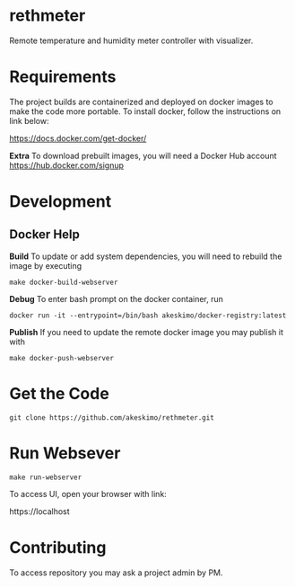 # rethmeter
Remote temperature and humidity meter controller with visualizer.

# Requirements
The project builds are containerized and deployed on docker images to make the code
more portable. To install docker, follow the instructions on link below:

https://docs.docker.com/get-docker/

**Extra**
To download prebuilt images, you will need a Docker Hub account
https://hub.docker.com/signup

# Development

## Docker Help

**Build**
To update or add system dependencies, you will need to rebuild the image by executing

`make docker-build-webserver`

**Debug**
To enter bash prompt on the docker container, run

`docker run -it --entrypoint=/bin/bash akeskimo/docker-registry:latest`

**Publish**
If you need to update the remote docker image you may publish it with

`make docker-push-webserver`

# Get the Code

`git clone https://github.com/akeskimo/rethmeter.git`

# Run Websever

`make run-webserver`

To access UI, open your browser with link:

https://localhost

# Contributing
To access repository you may ask a project admin by PM.
